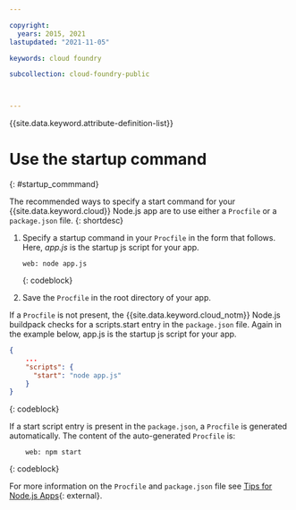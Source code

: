 ```yaml
---

copyright:
  years: 2015, 2021
lastupdated: "2021-11-05"

keywords: cloud foundry

subcollection: cloud-foundry-public



---
```



{{site.data.keyword.attribute-definition-list}}

# Use the startup command
{: #startup_commmand}

The recommended ways to specify a start command for your {{site.data.keyword.cloud}} Node.js app are to use either a `Procfile` or a `package.json` file.
{: shortdesc}

1. Specify a startup command in your `Procfile` in the form that follows. Here, _app.js_ is the startup js script for your app.

    ```text
    web: node app.js
    ```
    {: codeblock}

2. Save the `Procfile` in the root directory of your app.

If a `Procfile` is not present, the {{site.data.keyword.cloud_notm}} Node.js buildpack checks for a scripts.start entry in the `package.json` file. Again in the example below, app.js is the startup js script for your app.

```json
{
    ...   
    "scripts": {
      "start": "node app.js"
    }
}
```
{: codeblock}

If a start script entry is present in the `package.json`, a `Procfile` is generated automatically. The content of the auto-generated `Procfile` is:

```text
    web: npm start
```
{: codeblock}

For more information on the `Procfile` and `package.json` file see [Tips for Node.js Apps](https://docs.cloudfoundry.org/buildpacks/node/node-tips.html){: external}.


